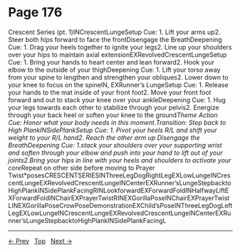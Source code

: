# Page 176

Crescent Series (pt. 1)INCrescentLungeSetup Cue: 1. Lift your arms up2. Steer both hips forward to face the frontDisengage the BreathDeepening Cue: 1. Drag your heels together to ignite your legs2. Line up your shoulders over your hips to maintain axial extensionEXRevolvedCrescentLungeSetup Cue: 1. Bring your hands to heart center and lean forward2. Hook your elbow to the outside of your thighDeepening Cue: 1. Lift your torso away from your spine to lengthen and strengthen your obliques2. Lower down to your knee to focus on the spineIN, EXRunner’s LungeSetup Cue: 1. Release your hands to the mat inside of your front foot2. Move your front foot forward and out to stack your knee over your ankleDeepening Cue: 1. Hug your legs towards each other to stabilize through your pelvis2. Energize through your back heel or soften your knee to the ground*Theme Action Cue: Honor what your body needs in this moment.Transition: Step back to High PlankINSidePlankSetup Cue: 1. Pivot your heels R/L and shift your weight to your R/L hand2. Reach the other arm up Disengage the BreathDeepening Cue: 1.stack your shoulders over your supporting wrist and soften through your elbow and push into your hand to lift out of your joints2.Bring your hips in line with your heels and shoulders to activate your core*Repeat on other side before moving to Prayer Twist*posesCRESCENTSERIESINThreeLegDogRightLegEXLowLungeINCrescentLungeEXRevolvedCrescentLungeINCenterEXRunner’sLungeStepbacktoHighPlankINSidePlankFacingRINLookforwardEXForwardFoldINHalfwayLiftEXForwardFoldINChairEXPrayerTwistRINEXGorillaPoseINChairEXPrayerTwistLINEXGorillaPoseCrowPoseDemonstrationEXChild’sPoseINThreeLegDogLeftLegEXLowLungeINCrescentLungeEXRevolvedCrescentLungeINCenterEXRunner’sLungeStepbacktoHighPlankINSidePlankFacingL


---
[← Prev](/pages/page-175.md) &nbsp; [Top](/index.md) &nbsp; [Next →](/pages/page-177.md)
